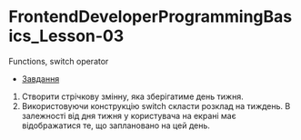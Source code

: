 # FrontendDeveloperProgrammingBasics_Lesson-03
Functions, switch operator

* [Завдання](https://github.com/AlexeyDolgov/FrontendDeveloperProgrammingBasics_Lesson-03/blob/master/FrontendDeveloperProgrammingBasics_Lesson-03/src/task3/Calendar.java)<br>
1. Створити стрічкову змінну, яка зберігатиме день тижня.<br>
2. Використовуючи конструкцію switch скласти розклад на тиждень. В залежності від дня тижня у користувача на екрані має відображатися те,
що заплановано на цей день.<br>
